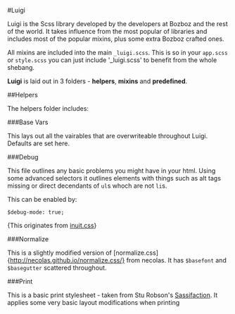 #Luigi

Luigi is the Scss library developed by the developers at Bozboz and the rest of the world. It takes influence from the most popular of libraries and includes most of the popular mixins, plus some extra Bozboz crafted ones.

All mixins are included into the main `_luigi.scss`. This is so in your `app.scss` or `style.scss` you can just include '_luigi.scss' to benefit from the whole shebang.

**Luigi** is laid out in 3 folders - **helpers**, **mixins** and **predefined**.

##Helpers

The helpers folder includes:

###Base Vars

This lays out all the vairables that are overwriteable throughout Luigi. Defaults are set here.

###Debug

This file outlines any basic problems you might have in your html. Using some advanced selectors it outlines elements with things such as alt tags missing or direct decendants of `ul`s whoch are not `li`s.

This can be enabled by: 

	$debug-mode: true;
    
{This originates from [inuit.css](https://github.com/csswizardry/inuit.css)}

###Normalize

This is a slightly modified version of [normalize.css]{http://necolas.github.io/normalize.css/} from necolas. It has `$basefont` and `$basegutter` scattered throughout.

###Print

This is a basic print stylesheet - taken from Stu Robson's [Sassifaction](https://github.com/sturobson/Sassifaction). It applies some very basic layout modifications when printing
